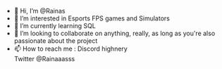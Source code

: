 - 👋 Hi, I’m @Rainas
- 👀 I’m interested in Esports FPS games and Simulators
- 🌱 I’m currently learning SQL
- 💞️ I’m looking to collaborate on anything, really, as long as you're also passionate about the project
- 📫 How to reach me :
Discord highnery  
Twitter @Rainaaasss
<!---
HighnerY/HighnerY is a ✨ special ✨ repository because its `README.md` (this file) appears on your GitHub profile.
You can click the Preview link to take a look at your changes.
--->
